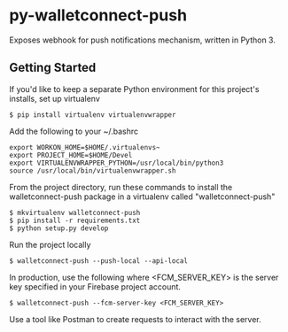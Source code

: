 # py-walletconnect-push

Exposes webhook for push notifications mechanism, written in Python 3.

## Getting Started
If you'd like to keep a separate Python environment for this project's installs, set up virtualenv
~~~~
$ pip install virtualenv virtualenvwrapper
~~~~

Add the following to your ~/.bashrc
~~~
export WORKON_HOME=$HOME/.virtualenvs~
export PROJECT_HOME=$HOME/Devel
export VIRTUALENVWRAPPER_PYTHON=/usr/local/bin/python3
source /usr/local/bin/virtualenvwrapper.sh
~~~~

From the project directory, run these commands to install the walletconnect-push package in a virtualenv called "walletconnect-push"
~~~~
$ mkvirtualenv walletconnect-push
$ pip install -r requirements.txt
$ python setup.py develop
~~~~

Run the project locally
~~~~
$ walletconnect-push --push-local --api-local
~~~~


In production, use the following where <FCM_SERVER_KEY> is the server key specified in your Firebase project account.
~~~~
$ walletconnect-push --fcm-server-key <FCM_SERVER_KEY>
~~~~

Use a tool like Postman to create requests to interact with the server.
